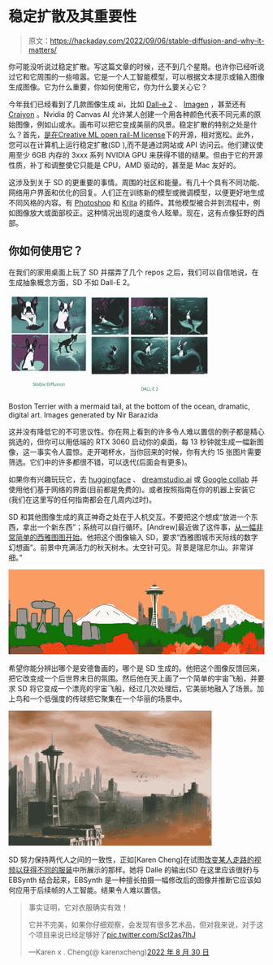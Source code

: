 # 稳定扩散及其重要性

> 原文：<https://hackaday.com/2022/09/06/stable-diffusion-and-why-it-matters/>

你可能没听说过稳定扩散。写这篇文章的时候，还不到几个星期。也许你已经听说过它和它周围的一些喧嚣。它是一个人工智能模型，可以根据文本提示或输入图像生成图像。它为什么重要，你如何使用它，你为什么要关心它？

今年我们已经看到了几款图像生成 ai，比如 [Dall-e 2](https://openai.com/dall-e-2/) 、 [Imagen](https://imagen.research.google/) ，甚至还有 [Craiyon](https://www.craiyon.com/) 。Nvidia 的 Canvas AI 允许某人创建一个用各种颜色代表不同元素的原始图像，例如山或水。画布可以把它变成美丽的风景。稳定扩散的特别之处是什么？首先，[是在](https://github.com/CompVis/stable-diffusion)[Creative ML open rail-M license](https://github.com/CompVis/stable-diffusion/blob/main/LICENSE)下的开源，相对宽松。此外，您可以在计算机上运行稳定扩散(SD ),而不是通过网站或 API 访问云。他们建议使用至少 6GB 内存的 3xxx 系列 NVIDIA GPU 来获得不错的结果。但由于它的开源性质，补丁和调整使它只能是 CPU，AMD 驱动的，甚至是 Mac 友好的。

这涉及到关于 SD 的更重要的事情。周围的社区和能量。有几十个具有不同功能、网络用户界面和优化的回复。人们正在训练新的模型或微调模型，以便更好地生成不同风格的内容。有 [Photoshop](https://old.reddit.com/r/StableDiffusion/comments/wyduk1/show_rstablediffusion_integrating_sd_in_photoshop/) 和 [Krita](https://github.com/sddebz/stable-diffusion-krita-plugin) 的插件。其他模型被合并到流程中，例如图像放大或面部校正。这种情况出现的速度令人眩晕。现在，这有点像狂野的西部。

## 你如何使用它？

在我们的家用桌面上玩了 SD 并摆弄了几个 repos 之后，我们可以自信地说，在生成抽象概念方面，SD 不如 Dall-E 2。

![](img/d28e5a8b1efbcb15d996542ba25c8ee2.png)

Boston Terrier with a mermaid tail, at the bottom of the ocean, dramatic, digital art.
Images generated by Nir Barazida

这并没有降低它的不可思议性。你在网上看到的许多令人难以置信的例子都是精心挑选的，但你可以用低端的 RTX 3060 启动你的桌面，每 13 秒钟就生成一幅新图像，这一事实令人震惊。走开喝杯水，当你回来的时候，你有大约 15 张图片需要筛选。它们中的许多都很不错，可以迭代(后面会有更多)。

如果你有兴趣玩玩它，去 [huggingface](https://huggingface.co/spaces/stabilityai/stable-diffusion) 、 [dreamstudio.ai](https://beta.dreamstudio.ai/) 或 [Google collab](https://colab.research.google.com/github/huggingface/notebooks/blob/main/diffusers/stable_diffusion.ipynb) 并使用他们基于网络的界面(目前都是免费的)。或者按照指南在你的机器上安装它(我们在这里写的任何指南都会在几周内过时)。

SD 和其他图像生成的真正神奇之处在于人机交互。不要把这个想成“放进一个东西，拿出一个新东西”；系统可以自行循环。[Andrew]最近做了这件事，[从一幅非常简单的西雅图图开始](https://andys.page/posts/how-to-draw/)。他把这个图像输入 SD，要求“西雅图城市天际线的数字幻想画”。前景中充满活力的秋天树木。太空针可见。背景是瑞尼尔山。非常详细。”

![Andy's drawing on the left, SD on the right](img/ca496a6d0a111e1d8fd4991ab78730e6.png)

希望你能分辨出哪个是安德鲁画的，哪个是 SD 生成的。他把这个图像反馈回来，把它改变成一个后世界末日的氛围。然后他在天上画了一个简单的宇宙飞船，并要求 SD 将它变成一个漂亮的宇宙飞船，经过几次处理后，它美丽地融入了场景。加上鸟和一个低强度的传球把它聚集在一个华丽的场景中。

![](img/32bcc0e8118f5b64339bb133c207f755.png)

SD 努力保持两代人之间的一致性，正如[Karen Cheng]在试图[改变某人走路的视频以获得不同的服装](https://twitter.com/karenxcheng/status/1564629076266160130)中所展示的那样。她将 Dalle 的输出(SD 在这里应该很好)与 EBSynth 结合起来，EBSynth 是一种擅长拍摄一幅修改后的图像并推断它应该如何应用于后续帧的人工智能。结果令人难以置信。

> 事实证明，它对衣服确实有效！
> 
> 它并不完美，如果你仔细观察，会发现有很多艺术品，但对我来说，对于这个项目来说已经足够好了[pic.twitter.com/Scl2as7lhJ](https://t.co/Scl2as7lhJ)
> 
> —Karen x . Cheng(@ karenxcheng)[2022 年 8 月 30 日](https://twitter.com/karenxcheng/status/1564633511578939395?ref_src=twsrc%5Etfw)